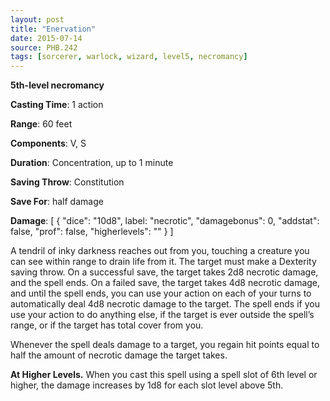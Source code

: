 ```yaml
---
layout: post
title: "Enervation"
date: 2015-07-14
source: PHB.242
tags: [sorcerer, warlock, wizard, level5, necromancy]
---
```


**5th-level necromancy**

**Casting Time**: 1 action

**Range**: 60 feet

**Components**: V, S

**Duration**: Concentration, up to 1 minute

**Saving Throw**: Constitution

**Save For**: half damage

**Damage**: [ { "dice": "10d8", label: "necrotic", "damagebonus": 0, "addstat": false, "prof": false, "higherlevels": "" } ]

A tendril of inky darkness reaches out from you, touching a creature you can see within range to drain life from it. The target must make a Dexterity saving throw.
On a successful save, the target takes 2d8 necrotic damage, and the spell ends. On a failed save, the target takes 4d8 necrotic damage, and until the spell ends, 
you can use your action on each of your turns to automatically deal 4d8 necrotic damage to the target. The spell ends if you use your action to do anything else, 
if the target is ever outside the spell’s range, or if the target has total cover from you.

Whenever the spell deals damage to a target, you regain hit points equal to half the amount of necrotic damage the target takes.

**At Higher Levels.** When you cast this spell using a spell slot of 6th level or higher, the damage increases by 1d8 for each slot level above 5th.